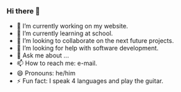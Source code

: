 ### Hi there 👋

- 🔭 I’m currently working on my website.
- 🌱 I’m currently learning at school.
- 👯 I’m looking to collaborate on the next future projects.
- 🤔 I’m looking for help with software development.
- 💬 Ask me about ...
- 📫 How to reach me: e-mail.
- 😄 Pronouns: he/him
- ⚡ Fun fact: I speak 4 languages and play the guitar.

